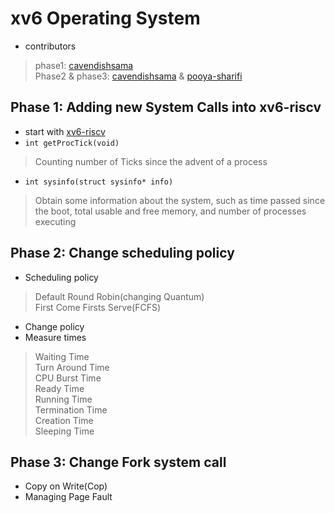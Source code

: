 # xv6 Operating System
- contributors
> phase1: [cavendishsama](https://https://github.com/cavendishsama)<br/>
> Phase2 & phase3: [cavendishsama](https://https://github.com/cavendishsama) & [pooya-sharifi](https://github.com/pooya-sharifi)

## Phase 1: Adding new System Calls into xv6-riscv
- start with [xv6-riscv](https://github.com/mit-pdos/xv6-riscv)
- `int getProcTick(void)`
> Counting number of Ticks since the advent of a process 
- `int sysinfo(struct sysinfo* info)`
> Obtain some information about the system, such as time passed since the boot, total usable and free memory, and number of processes executing

## Phase 2: Change scheduling policy
- Scheduling policy
> Default Round Robin(changing Quantum)<br/>
> First Come Firsts Serve(FCFS) 
- Change policy
- Measure times
> Waiting Time<br/>
> Turn Around Time<br/>
> CPU Burst Time<br/>
> Ready Time<br/>
> Running Time<br/>
> Termination Time<br/>
> Creation Time<br/>
> Sleeping Time

## Phase 3: Change Fork system call
- Copy on Write(Cop)
- Managing Page Fault
